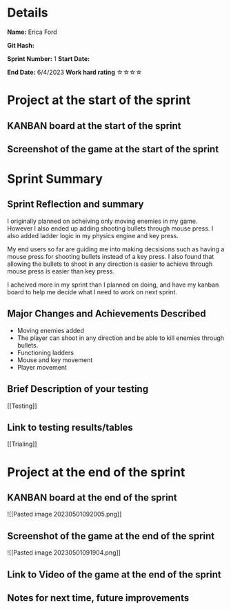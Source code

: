 # Details
**Name:**
Erica Ford

**Git Hash:**

**Sprint Number:**
1
**Start Date:**

**End Date:**
6/4/2023
**Work hard rating**
☆☆☆☆

# Project at the start of the sprint
## **KANBAN board at the start of the sprint**

## **Screenshot of the game at the start of the sprint**

# Sprint Summary
## **Sprint Reflection and summary**
I originally planned on acheiving only moving enemies in my game. However I also ended up adding shooting bullets through mouse press. I also added ladder logic in my physics engine and key press. 

My end users so far are guiding me into making decsisions such as having a mouse press for shooting bullets instead of a key press. I also found that allowing the bullets to shoot in any direction is easier to achieve through mouse press is easier than key press.

I acheived more in my sprint than I planned on doing, and have my kanban board to help me decide what I need to work on next sprint.

## **Major Changes and Achievements Described**
- Moving enemies added
- The player can shoot in any direction and be able to kill enemies through bullets.
- Functioning ladders
- Mouse and key movement 
- Player movement


## **Brief Description of your testing**
[[Testing]]
## **Link to testing results/tables**
[[Trialing]]

# Project at the end of the sprint
## **KANBAN board at the end of the sprint**
![[Pasted image 20230501092005.png]]
## **Screenshot of the game at the end of the sprint**
![[Pasted image 20230501091904.png]]
## Link to **Video of the game at the end of the sprint**


## **Notes for next time, future improvements**
